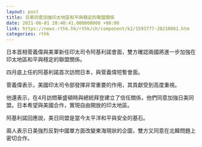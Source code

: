 ```yaml
---
layout: post
title: 日美同意加強印太地區和平與穩定的聯盟關係
date: 2021-06-01 20:40:41.000000000 +08:00
link: https://news.rthk.hk/rthk/ch/component/k2/1593777-20210601.htm
categories: rthk
---
```


日本首相菅義偉與美軍新任印太司令阿基利諾會面，雙方確認兩國將進一步加強在印太地區和平與穩定的聯盟關係。

四月底上任的阿基利諾首次訪問日本，與菅義偉短暫會面。

菅義偉表示，美國印太司令部發揮非常重要的作用，其貢獻受到高度重視。

他還表示，在4月訪問華盛頓時與總統拜登建立了信任關係，他們同意加強日美同盟。日本希望與美國合作，實現自由開放的印太地區。

阿基利諾回應說，美日同盟是當今太平洋和平與安全的基石。

兩人表示日美強烈反對中國單方面改變東海現狀的企圖，雙方又同意在北韓問題上密切合作。
